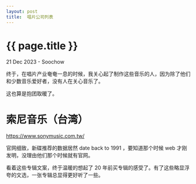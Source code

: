 ```yaml
---
layout: post
title:  唱片公司列表
---
```


{{ page.title }}
================
<p class="meta"> 21 Dec 2023 - Soochow </p>

终于，在唱片产业奄奄一息的时候，我关心起了制作这些音乐的人，因为除了他们和少数音乐爱好者，没有人在关心音乐了。

这也算是抱团取暖了。

# 索尼音乐（台湾）

https://www.sonymusic.com.tw/

官网细致，新碟推荐的数据居然 date back to 1991 ，要知道那个时候 web 才刚发明，没理由他们那个时候就有官网。

看着这些专辑文案，终于温暖的想起了 20 年前买专辑的感受了。有了这些略显浮夸的文选，一张专辑总显得更好听了一些。
